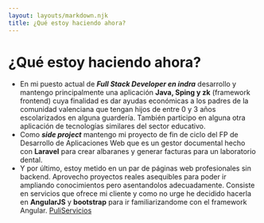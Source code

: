 ```yaml
---
layout: layouts/markdown.njk
title: ¿Qué estoy haciendo ahora?
---
```


# ¿Qué estoy haciendo ahora?

 - En mi puesto actual de ***Full Stack Developer en indra*** desarrollo y mantengo principalmente una aplicación **Java, Sping y zk** (framework frontend) cuya finalidad es dar ayudas económicas a los padres de la comunidad valenciana que tengan hijos de entre 0 y 3 años escolarizados en alguna guardería. También participo en alguna otra aplicación de tecnologías similares del sector educativo.
 - Como ***side project*** mantengo mi proyecto de fin de ciclo del FP de Desarrollo de Aplicaciones Web que es un gestor documental hecho con **Laravel** para crear albaranes y generar facturas para un laboratorio dental.
 - Y por último, estoy metido en un par de páginas web profesionales sin backend. Aprovecho proyectos reales asequibles para poder ir ampliando conocimientos pero asentandolos adecuadamente. Consiste en servicios que ofrece mi cliente y como no urge he decidido hacerla en **AngularJS** y **bootstrap** para ir familiarizandome con el framework Angular. [PuliServicios](https://puliservicios-e9f80.firebaseapp.com)